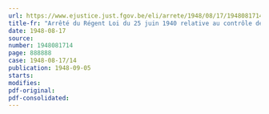 ```yaml
---
url: https://www.ejustice.just.fgov.be/eli/arrete/1948/08/17/1948081714/justel
title-fr: "Arrêté du Régent Loi du 25 juin 1940 relative au contrôle des entreprises d'assurances sur la vie. - Renonciation"
date: 1948-08-17
source:
number: 1948081714
page: 888888
case: 1948-08-17/14
publication: 1948-09-05
starts:
modifies:
pdf-original:
pdf-consolidated:
---
```


